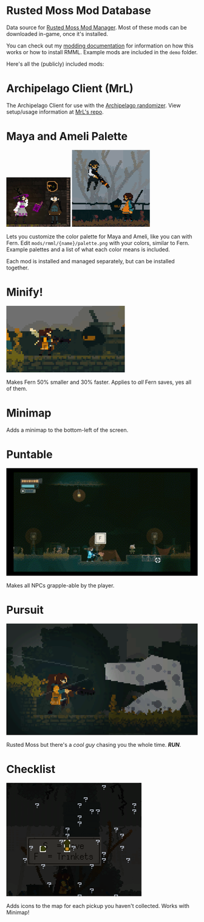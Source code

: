# Rusted Moss Mod Database

Data source for [Rusted Moss Mod Manager](https://github.com/Harlem512/rm-mod-manager). Most of these mods can be downloaded in-game, once it's installed.

You can check out my [modding documentation](https://harlem512.github.io/rm-docs/) for information on how this works or how to install RMML. Example mods are included in the `demo` folder.

Here's all the (publicly) included mods:

# Archipelago Client (MrL)

The Archipelago Client for use with the [Archipelago randomizer](https://archipelago.gg/). View setup/usage information at [MrL's repo](https://github.com/dgrossmann144/RustedMossArchipelagoClient).

# Maya and Ameli Palette

![Ameli Palette](assets/ameli_thumbnail.png)
![Maya Palette](assets/maya_thumbnail.png)

Lets you customize the color palette for Maya and Ameli, like you can with Fern. Edit `mods/rmml/{name}/palette.png` with your colors, similar to Fern. Example palettes and a list of what each color means is included.

Each mod is installed and managed separately, but can be installed together.

# Minify!

![Minify](assets/minify.png)

Makes Fern 50% smaller and 30% faster. Applies to _all_ Fern saves, yes all of them.

# Minimap

Adds a minimap to the bottom-left of the screen.

# Puntable

![Puntable](assets/punt.gif)

Makes all NPCs grapple-able by the player.

# Pursuit

![Pursuit](assets/pursuit.png)

Rusted Moss but there's a _cool guy_ chasing you the whole time. **_RUN_**.

# Checklist

![Checklist](assets/checklist.png)

Adds icons to the map for each pickup you haven't collected. Works with Minimap!
